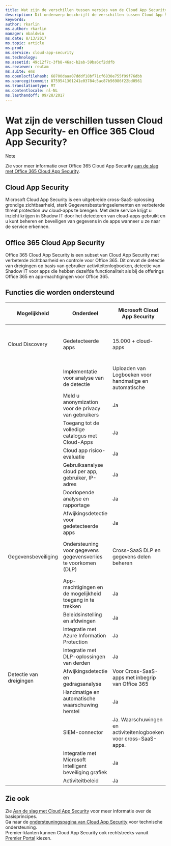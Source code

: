 ```yaml
---
title: Wat zijn de verschillen tussen versies van de Cloud App Security? | Microsoft Docs
description: Dit onderwerp beschrijft de verschillen tussen Cloud App Security- en Office 365 Cloud App Security.
keywords: 
author: rkarlin
ms.author: rkarlin
manager: mbaldwin
ms.date: 8/13/2017
ms.topic: article
ms.prod: 
ms.service: cloud-app-security
ms.technology: 
ms.assetid: 49c12f7c-3fb8-46ac-b2ab-59ba6cf2ddfb
ms.reviewer: reutam
ms.suite: ems
ms.openlocfilehash: 68700daaa07dddf18bf71cf6830e755f99f76dbb
ms.sourcegitcommit: 8759541301241e03784c5ac87b56986f22bd0561
ms.translationtype: MT
ms.contentlocale: nl-NL
ms.lasthandoff: 09/28/2017
---
```

# <a name="what-are-the-differences-between-cloud-app-security-and-office-365-cloud-app-security"></a>Wat zijn de verschillen tussen Cloud App Security- en Office 365 Cloud App Security?

> [!NOTE]
> Zie voor meer informatie over Office 365 Cloud App Security [aan de slag met Office 365 Cloud App Security](https://support.office.com/article/Get-started-with-Advanced-Management-Security-d9ee4d67-f2b3-42b4-9c9e-c4529904990a).

## <a name="cloud-app-security"></a>Cloud App Security 

Microsoft Cloud App Security is een uitgebreide cross-SaaS-oplossing grondige zichtbaarheid, sterk Gegevensbesturingselementen en verbeterde threat protection uw cloud-apps te brengen. Met deze service krijgt u inzicht krijgen in Shadow IT door het detecteren van cloud-apps gebruikt en u kunt beheren en beveiligen van gegevens in de apps wanneer u ze naar de service erkennen. 

## <a name="office-365-cloud-app-security"></a>Office 365 Cloud App Security

Office 365 Cloud App Security is een subset van Cloud App Security met verbeterde zichtbaarheid en controle voor Office 365. Dit omvat de detectie van dreigingen op basis van gebruiker activiteitenlogboeken, detectie van Shadow IT voor apps die hebben dezelfde functionaliteit als bij de offerings Office 365 en app-machtigingen voor Office 365.

## <a name="feature-support"></a>Functies die worden ondersteund

|Mogelijkheid|Onderdeel|Microsoft Cloud App Security|Office 365 Cloud App Security|
|----|----|----|----|
|Cloud Discovery|Gedetecteerde apps |15.000 + cloud-apps  |750 + cloud-apps Cloud-apps met een vergelijkbare functionaliteit op Office 365|
||Implementatie voor analyse van de detectie|Uploaden van Logboeken voor handmatige en automatische|Handmatige upload logboek|
||Meld u anonymization voor de privacy van gebruikers|Ja|Ja|
||Toegang tot de volledige catalogus met Cloud-Apps|Ja||
||Cloud app risico-evaluatie|Ja||
||Gebruiksanalyse cloud per app, gebruiker, IP-adres|Ja||
||Doorlopende analyse en rapportage|Ja||
||Afwijkingsdetectie voor gedetecteerde apps|Ja||
|Gegevensbeveiliging|Ondersteuning voor gegevens gegevensverlies te voorkomen (DLP)|Cross-SaaS DLP en gegevens delen beheren|Gebruikt bestaande Office DLP (beschikbaar in Office E3 en hoger)|
||App-machtigingen en de mogelijkheid toegang in te trekken|Ja|Ja|
||Beleidsinstelling en afdwingen|Ja||
||Integratie met Azure Information Protection |Ja||
||Integratie met DLP-oplossingen van derden|Ja||
|Detectie van dreigingen|Afwijkingsdetectie en gedragsanalyse|Voor Cross-SaaS-apps met inbegrip van Office 365|Voor Office 365-apps |
||Handmatige en automatische waarschuwing herstel|Ja|Ja|
||SIEM-connector|Ja. Waarschuwingen en activiteitenlogboeken voor cross-SaaS-apps.|Ja. Alleen waarschuwingen voor Office 365.|
||Integratie met Microsoft Intelligent beveiliging grafiek|Ja|Ja|
||Activiteitbeleid|Ja|Ja|


## <a name="see-also"></a>Zie ook  

Zie [Aan de slag met Cloud App Security](getting-started-with-cloud-app-security.md) voor meer informatie over de basisprincipes.    
Ga naar de [ondersteuningspagina van Cloud App Security](http://support.microsoft.com/oas/default.aspx?prid=16031) voor technische ondersteuning.   
Premier-klanten kunnen Cloud App Security ook rechtstreeks vanuit [Premier Portal](https://premier.microsoft.com/) kiezen.   

